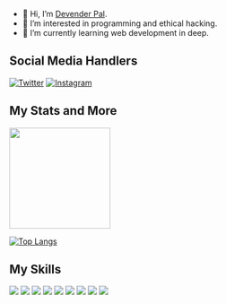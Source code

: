 - 👋 Hi, I’m [Devender Pal](https://www.github.com/devender15).
- 👀 I’m interested in programming and ethical hacking.
- 🌱 I’m currently learning web development in deep.

## Social Media Handlers
[![Twitter][1.2]][1]   [![Instagram][3.2]][3]

<!--icons-->
[1.2]: https://img.icons8.com/color/48/000000/twitter--v1.png ( visit my twitter )
[3.2]: https://img.icons8.com/fluency/50/000000/instagram-new.png (Visit my instagram)

<!--links-->
[1]: https://twitter.com/0x15_dev
[3]: https://www.instagram.com/i.am.dev_/

## My Stats and More
<img height="180em" src="https://github-readme-stats.vercel.app/api?username=devender15&show_icons=true&hide_border=true&&count_private=true&include_all_commits=true&theme=radical&hide=issues&icon_color=AC03FA&border_color=FA0368" />

[![Top Langs](https://github-readme-stats.vercel.app/api/top-langs/?username=devender15&layout=compact&theme=jolly&border_color=FA0368&title_color=0397FA)](https://github.com/devender15/github-readme-stats)

## My Skills
![](https://img.shields.io/badge/OS-Linux-informational?style=flat&logo=Linux&logoColor=white&color=FA0303)
![](https://img.shields.io/badge/Editor-VSCode-informational?style=flat&logo=texteditor&logoColor=white&color=0384FA)
![](https://img.shields.io/badge/Code-Python-informational?style=flat&logo=Python&logoColor=white&color=03FA6A)
![](https://img.shields.io/badge/Code-JavaScript-informational?style=flat&logo=JavaScript&logoColor=white&color=D2FA03)
![](https://img.shields.io/badge/Frontend-React-informational?style=flat&logo=React&logoColor=white&color=D2FA03)
![](https://img.shields.io/badge/Backend-Django-informational?style=flat&logo=Django&logoColor=white&color=03FA6A)
![](https://img.shields.io/badge/BugBounty-Burp-informational?style=flat&logo=Hacking&logoColor=white&color=D2FA03)
![](https://img.shields.io/badge/Database-Mysql-informational?style=flat&logo=Mysql&logoColor=white&color=7F03FA)
![](https://img.shields.io/badge/Shell-Bash-informational?style=flat&logo=Terminal&logoColor=white&color=110702)

<!---
devender15/devender15 is a ✨ special ✨ repository because its `README.md` (this file) appears on your GitHub profile.
You can click the Preview link to take a look at your changes.
--->
